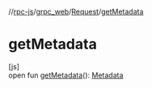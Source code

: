 //[rpc-js](../../../index.md)/[grpc_web](../index.md)/[Request](index.md)/[getMetadata](get-metadata.md)

# getMetadata

[js]\
open fun [getMetadata](get-metadata.md)(): [Metadata](../-metadata/index.md)
